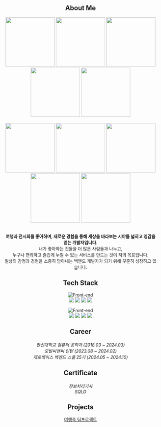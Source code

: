 <div align="center">

<h2 align="center"> About Me </h2>

<div align="center">
  <!-- 1번째 줄 -->
  <img src="https://github.com/user-attachments/assets/e0076733-a72d-4ec6-a80b-4e7d739d7204" width="160"/>  
  <img src="https://github.com/user-attachments/assets/b3a1db2d-c27f-440b-aaf6-099453d7cfec" width="160"/>
  <img src="https://github.com/user-attachments/assets/131f0927-8083-41e8-88c4-4a2dec3c0b06" width="160"/>
  <img src="https://github.com/user-attachments/assets/e4415c2b-510b-4182-a67c-158be58d4e5c" width="160"/>
  <img src="https://github.com/user-attachments/assets/f54e87ae-38ab-4e09-86c5-65515296de6f" width="160"/>
  <br><br>
  <!-- 2번째 줄 -->
  <img src="https://github.com/user-attachments/assets/32211023-4b3a-4f55-bde3-6fd02b0fa588" width="160"/>
  <img src="https://github.com/user-attachments/assets/45b849ab-99da-45c3-9469-4bf2f6e901d1" width="160"/>
  <img src="https://github.com/user-attachments/assets/af547533-95f0-4a77-aa5c-ebca5c383e00" width="160"/>
  <img src="https://github.com/user-attachments/assets/812a3321-93c7-4243-8aec-2527e82ef13d" width="160"/>
  <img src="https://github.com/user-attachments/assets/8827cee9-0caf-43dc-87b2-398d61625cbb" width="160"/>
</div>


<br>
<p><b>여행과 전시회를 좋아하며, 새로운 경험을 통해 세상을 바라보는 시야를 넓히고 영감을 얻는 개발자입니다.</b><br>
내가 좋아하는 것들을 더 많은 사람들과 나누고,<br>
누구나 편리하고 즐겁게 누릴 수 있는 서비스를 만드는 것이 저의 목표입니다.<br>
일상의 감정과 경험을 소중히 담아내는 백엔드 개발자가 되기 위해 꾸준히 성장하고 있습니다.</p>

<h2 align="center"> Tech Stack </h2>

![Front-end](https://skillicons.dev/icons?i=java,spring,mysql)<br>
<img src="https://img.shields.io/badge/Java-59666C?style=for-the-badge&logo=Spring&logoColor=white"/>
<img src="https://img.shields.io/badge/Spring Boot-59666C?style=for-the-badge&logo=SpringBoot&logoColor=white"/>
<img src="https://img.shields.io/badge/JPA-59666C?style=for-the-badge&logo=Spring&logoColor=white"/>
<img src="https://img.shields.io/badge/Mysql-59666C?style=for-the-badge&logo=MySql&logoColor=white"/><br>

![Front-end](https://skillicons.dev/icons?i=idea,postman,gradle,git)<br>
<img src="https://img.shields.io/badge/IntelliJ-59666C?style=for-the-badge&logo=IntelliJ IDEA&logoColor=white"/>
<img src="https://img.shields.io/badge/Postman-59666C?style=for-the-badge&logo=Postman&logoColor=white"/>
<img src="https://img.shields.io/badge/Gradle-59666C?style=for-the-badge&logo=Gradle&logoColor=white">
<img src="https://img.shields.io/badge/git-59666C?style=for-the-badge&logo=git&logoColor=white">

<h2 align="center"> Career </h2>

<h5 align="center">
    <span style="font-weight:normal;">한신대학교 컴퓨터 공학과 (2018.03 ~ 2024.03) </span><br>
    <span style="font-weight:normal;">모빌씨앤씨 인턴 (2023.08 ~ 2024.02) </span><br>
    <span style="font-weight:normal;">제로베이스 백엔드 스쿨 25기 (2024.05 ~ 2024.10) </span>
</h5>

<h2 align="center"> Certificate </h2>

<h5 align="center">
  <span style="font-weight:normal;">정보처리기사</span><br>
  <span style="font-weight:normal;">SQLD</span><br>
</h5>

<h2 align="center"> Projects </h2>

[여행족 팀프로젝트](https://github.com/Travel-Tribe)<br><br>

</div>
